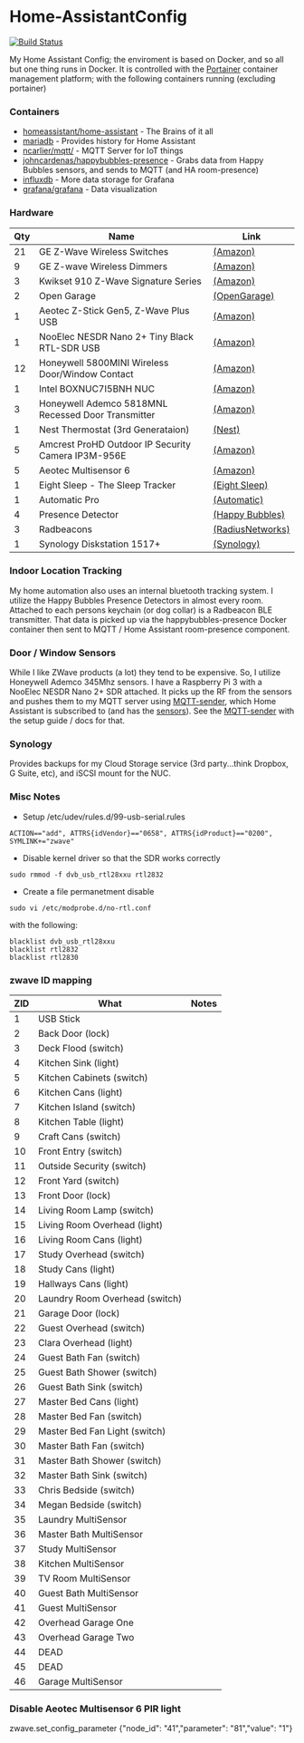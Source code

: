 # Home-AssistantConfig
 
[![Build Status](https://travis-ci.org/chriskacerguis/Home-AssistantConfig.svg?branch=master)](https://travis-ci.org/chriskacerguis/Home-AssistantConfig)

My Home Assistant Config; the enviroment is based on Docker, and so all but one thing runs in Docker.  It is controlled with the [Portainer](https://portainer.io) 
container management platform; with the following containers running (excluding portainer)

### Containers
* [homeassistant/home-assistant](https://hub.docker.com/r/homeassistant/home-assistant/) - The Brains of it all
* [mariadb](https://hub.docker.com/_/mariadb/) - Provides history for Home Assistant
* [ncarlier/mqtt/](https://hub.docker.com/r/ncarlier/mqtt/) - MQTT Server for IoT things   
* [johncardenas/happybubbles-presence](https://hub.docker.com/r/johncardenas/happybubbles-presence/) - Grabs data from Happy Bubbles sensors, and sends to MQTT (and HA room-presence)
* [influxdb](https://hub.docker.com/_/influxdb/) - More data storage for Grafana
* [grafana/grafana](https://hub.docker.com/grafana/grafana/) - Data visualization


### Hardware
| Qty   | Name                                                  | Link |
| ----- | ----------------------------------------------------- | ---- |
| 21    | GE Z-Wave Wireless Switches                           | [(Amazon)](https://www.amazon.com/gp/product/B0035YRCR2/) |
| 9     | GE Z-wave Wireless Dimmers                            | [(Amazon)](https://www.amazon.com/gp/product/B006LQFHN2/) |
| 3     | Kwikset 910 Z-Wave Signature Series                   | [(Amazon)](https://www.amazon.com/Kwikset-910-Signature-Traditional-Electronic/dp/B013PQ1EUK/) |
| 2     | Open Garage                                           | [(OpenGarage)](https://opengarage.io) |
| 1     | Aeotec Z-Stick Gen5, Z-Wave Plus USB                  | [(Amazon)](https://www.amazon.com/Aeotec-Z-Stick-Z-Wave-create-gateway/dp/B00X0AWA6E/) |
| 1     | NooElec NESDR Nano 2+ Tiny Black RTL-SDR USB          | [(Amazon)](https://www.amazon.com/gp/product/B01B4L48QU/) |
| 12    | Honeywell 5800MINI Wireless Door/Window Contact       | [(Amazon)](https://www.amazon.com/gp/product/B01LYOAECP/) |
| 1     | Intel BOXNUC7I5BNH NUC                                | [(Amazon)](https://www.amazon.com/gp/product/B01N2UMKZ5/) |
| 3     | Honeywell Ademco 5818MNL Recessed Door Transmitter    | [(Amazon)](https://www.amazon.com/gp/product/B001649CBC/) |
| 1     | Nest Thermostat (3rd Generataion)                     | [(Nest)](https://nest.com) |
| 5     | Amcrest ProHD Outdoor IP Security Camera IP3M-956E    | [(Amazon)](https://www.amazon.com/gp/product/B01E7QMFIM/) |
| 5     | Aeotec Multisensor 6                                  | [(Amazon)](https://www.amazon.com/Aeotec-Multisensor-temperature-humidity-vibration/dp/B0151Z8ZQY/) |
| 1     | Eight Sleep - The Sleep Tracker                       | [(Eight Sleep)](https://eightsleep.com/products/eight-sleep-tracker) |
| 1     | Automatic Pro                                         | [(Automatic)](https://www.automatic.com/pro/) |
| 4     | Presence Detector                                     | [(Happy Bubbles)](https://www.happybubbles.tech/presence/detector) |
| 3     | Radbeacons                                            | [(RadiusNetworks)](https://store.radiusnetworks.com/collections/all/products/radbeacon-dot) |
| 1     | Synology Diskstation 1517+                            | [(Synology)](https://www.amazon.com/Synology-DiskStation-DS1517-2GB-Diskless/dp/B06Y4VN5LJ/) |

### Indoor Location Tracking

My home automation also uses an internal bluetooth tracking system.  I utilize the Happy Bubbles Presence Detectors in almost every room.  Attached to each persons keychain (or dog collar) is a Radbeacon BLE transmitter.  That data is picked up via the happybubbles-presence Docker container then sent to MQTT / Home Assistant room-presence component.

### Door / Window Sensors

While I like ZWave products (a lot) they tend to be expensive.  So, I utilize Honeywell Ademco 345Mhz sensors.  I have a Raspberry Pi 3 with a NooElec NESDR Nano 2+ SDR attached.  It picks up the RF from the sensors and pushes them to my MQTT server using [MQTT-sender](https://github.com/chriskacerguis/mqtt-sender), which Home Assistant is subscribed to (and has the [sensors](https://github.com/chriskacerguis/Home-AssistantConfig/tree/master/sensors/windows)).  See the [MQTT-sender](https://github.com/chriskacerguis/mqtt-sender) with the setup guide / docs for that.

### Synology

Provides backups for my Cloud Storage service (3rd party...think Dropbox, G Suite, etc), and iSCSI mount for the NUC.

### Misc Notes
- Setup /etc/udev/rules.d/99-usb-serial.rules
```
ACTION=="add", ATTRS{idVendor}=="0658", ATTRS{idProduct}=="0200", SYMLINK+="zwave"
```
- Disable kernel driver so that the SDR works correctly
```
sudo rmmod -f dvb_usb_rtl28xxu rtl2832
```
- Create a file permanetment disable 
```
sudo vi /etc/modprobe.d/no-rtl.conf
```
with the following:
```
blacklist dvb_usb_rtl28xxu
blacklist rtl2832
blacklist rtl2830
```

### zwave ID mapping

| ZID   | What                              | Notes |
| ----- | ----------------------------------------------------- | ---- |
| 1     | USB Stick                         ||
| 2     | Back Door (lock)                  ||
| 3     | Deck Flood (switch)               ||
| 4     | Kitchen Sink (light)              ||
| 5     | Kitchen Cabinets (switch)         ||
| 6     | Kitchen Cans (light)              ||
| 7     | Kitchen Island (switch)           ||
| 8     | Kitchen Table (light)             ||
| 9     | Craft Cans (switch)               ||
| 10    | Front Entry (switch)              ||
| 11    | Outside Security (switch)         ||
| 12    | Front Yard (switch)               ||
| 13    | Front Door (lock)                 ||
| 14    | Living Room Lamp (switch)         ||
| 15    | Living Room Overhead (light)      ||
| 16    | Living Room Cans (light)          ||
| 17    | Study Overhead (switch)           ||
| 18    | Study Cans (light)                ||
| 19    | Hallways Cans (light)             ||
| 20    | Laundry Room Overhead (switch)    ||
| 21    | Garage Door (lock)                ||
| 22    | Guest Overhead (switch)           ||
| 23    | Clara Overhead (light)            ||
| 24    | Guest Bath Fan (switch)           ||
| 25    | Guest Bath Shower (switch)        ||
| 26    | Guest Bath Sink (switch)          ||
| 27    | Master Bed Cans (light)           ||
| 28    | Master Bed Fan (switch)           ||
| 29    | Master Bed Fan Light (switch)     ||
| 30    | Master Bath Fan (switch)          ||
| 31    | Master Bath Shower (switch)       ||
| 32    | Master Bath Sink (switch)         ||
| 33    | Chris Bedside (switch)            ||
| 34    | Megan Bedside (switch)            ||
| 35    | Laundry MultiSensor               ||
| 36    | Master Bath MultiSensor           ||
| 37    | Study MultiSensor                 ||
| 38    | Kitchen MultiSensor               ||
| 39    | TV Room MultiSensor               ||
| 40    | Guest Bath MultiSensor            ||
| 41    | Guest MultiSensor                 ||
| 42    | Overhead Garage One               ||
| 43    | Overhead Garage Two               ||
| 44    | DEAD                              ||
| 45    | DEAD                              ||
| 46    | Garage MultiSensor                ||

### Disable Aeotec Multisensor 6 PIR light

zwave.set_config_parameter
{"node_id": "41","parameter": "81","value": "1"}